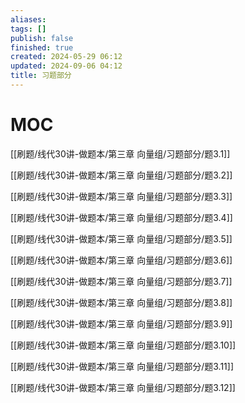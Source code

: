 ```yaml
---
aliases: 
tags: []
publish: false
finished: true
created: 2024-05-29 06:12
updated: 2024-09-06 04:12
title: 习题部分
---
```

# MOC
[[刷题/线代30讲-做题本/第三章 向量组/习题部分/题3.1]]

[[刷题/线代30讲-做题本/第三章 向量组/习题部分/题3.2]]

[[刷题/线代30讲-做题本/第三章 向量组/习题部分/题3.3]]

[[刷题/线代30讲-做题本/第三章 向量组/习题部分/题3.4]]

[[刷题/线代30讲-做题本/第三章 向量组/习题部分/题3.5]]

[[刷题/线代30讲-做题本/第三章 向量组/习题部分/题3.6]]

[[刷题/线代30讲-做题本/第三章 向量组/习题部分/题3.7]]

[[刷题/线代30讲-做题本/第三章 向量组/习题部分/题3.8]]

[[刷题/线代30讲-做题本/第三章 向量组/习题部分/题3.9]]

[[刷题/线代30讲-做题本/第三章 向量组/习题部分/题3.10]]

[[刷题/线代30讲-做题本/第三章 向量组/习题部分/题3.11]]

[[刷题/线代30讲-做题本/第三章 向量组/习题部分/题3.12]]
